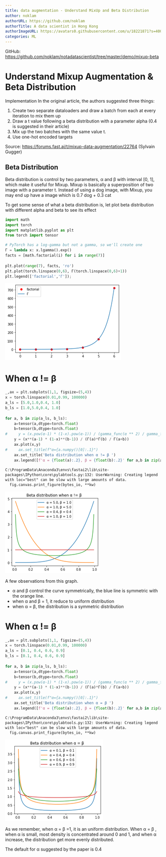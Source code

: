 ```yaml
---
title: data augmentation - Understand MixUp and Beta Distribution
author: noklam
authorURL: https://github.com/noklam
authorTitle: A data scientist in Hong Kong
authorImageURL: https://avatars0.githubusercontent.com/u/18221871?s=400&u=0ca734683fc7e41a3565c5591218008af5a77e9b&v=4
categories: ML
---
```


GitHub: https://github.com/noklam/notadatascientist/tree/master/demo/mixup-beta


# Understand Mixup Augmentation & Beta Distribution

Implementation
In the original article, the authors suggested three things:

1. Create two separate dataloaders and draw a batch from each at every iteration to mix them up
2. Draw a t value following a beta distribution with a parameter alpha (0.4 is suggested in their article)
3. Mix up the two batches with the same value t.
4. Use one-hot encoded targets

Source: https://forums.fast.ai/t/mixup-data-augmentation/22764 (Sylvain Gugger)

## Beta Distribution
Beta distribution is control by two parameters, α and β with interval [0, 1], which make it useful for Mixup. Mixup is basically a superposition of two image with a parameter t. Instead of using a dog image, with Mixup, you may end up have a image which is 0.7 dog + 0.3 cat

To get some sense of what a beta distribution is, let plot beta distribution with different alpha and beta to see its effect


```python
import math
import torch
import matplotlib.pyplot as plt
from torch import tensor
```


```python
# PyTorch has a log-gamma but not a gamma, so we'll create one
Γ = lambda x: x.lgamma().exp()
facts = [math.factorial(i) for i in range(7)]

plt.plot(range(7), facts, 'ro')
plt.plot(torch.linspace(0,6), Γ(torch.linspace(0,6)+1))
plt.legend(['factorial','Γ']);
```


![png](assets/output_5_0.png)


# When α != β 


```python
_,ax = plt.subplots(1,1, figsize=(5,4))
x = torch.linspace(0.01,0.99, 100000)
a_ls = [5.0,1.0,0.4, 1.0]
b_ls = [1.0,5.0,0.4, 1.0]

for a, b in zip(a_ls, b_ls):
    a=tensor(a,dtype=torch.float)
    b=tensor(b,dtype=torch.float)
#     y = (x.pow(α-1) * (1-x).pow(α-1)) / (gamma_func(α ** 2) / gamma_func(α))
    y = (x**(a-1) * (1-x)**(b-1)) / (Γ(a)*Γ(b) / Γ(a+b))
    ax.plot(x,y)
#     ax.set_title(f"α={a.numpy()[0]:.1}")
    ax.set_title('Beta distribution when α != β ')
    ax.legend([f'α = {float(a):.2}, β = {float(b):.2}' for a,b in zip(a_ls, b_ls)])
```

    C:\ProgramData\Anaconda3\envs\fastai2\lib\site-packages\IPython\core\pylabtools.py:132: UserWarning: Creating legend with loc="best" can be slow with large amounts of data.
      fig.canvas.print_figure(bytes_io, **kw)
    


![png](assets/output_7_1.png)


A few observations from this graph.
* α and β control the curve symmetrically, the blue line is symmetric with the orange line.
* when α and β = 1, it reduce to uniform distribution
* when α = β, the distribution is a symmetric distribution

# When α != β 


```python
_,ax = plt.subplots(1,1, figsize=(5,4))
x = torch.linspace(0.01,0.99, 100000)
a_ls = [0.1, 0.4, 0.6, 0.9]
b_ls = [0.1, 0.4, 0.6, 0.9]

for a, b in zip(a_ls, b_ls):
    a=tensor(a,dtype=torch.float)
    b=tensor(b,dtype=torch.float)
#     y = (x.pow(α-1) * (1-x).pow(α-1)) / (gamma_func(α ** 2) / gamma_func(α))
    y = (x**(a-1) * (1-x)**(b-1)) / (Γ(a)*Γ(b) / Γ(a+b))
    ax.plot(x,y)
#     ax.set_title(f"α={a.numpy()[0]:.1}")
    ax.set_title('Beta distribution when α = β ')
    ax.legend([f'α = {float(a):.2}, β = {float(b):.2}' for a,b in zip(a_ls, b_ls)])
```

    C:\ProgramData\Anaconda3\envs\fastai2\lib\site-packages\IPython\core\pylabtools.py:132: UserWarning: Creating legend with loc="best" can be slow with large amounts of data.
      fig.canvas.print_figure(bytes_io, **kw)
    


![png](assets/output_10_1.png)


As we remember, when α = β =1, it is an uniform distribution. When α = β , when α is small, most density is concentrated around 0 and 1, and when α increase, the distribution get more evenly distributed.

The default for α suggested by the paper is 0.4
